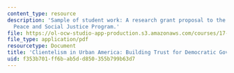 ```yaml
---
content_type: resource
description: 'Sample of student work: A research grant proposal to the Ford Foundation
  Peace and Social Justice Program.'
file: https://ol-ocw-studio-app-production.s3.amazonaws.com/courses/17-905-forms-of-political-participation-old-and-new-spring-2005/f353b701ff6bab5dd850355b799b63d7_paper3.pdf
file_type: application/pdf
resourcetype: Document
title: 'Clientelism in Urban America: Building Trust for Democratic Governance'
uid: f353b701-ff6b-ab5d-d850-355b799b63d7
---
```

